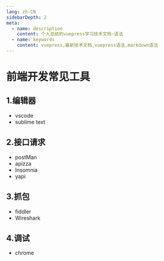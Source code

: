 ```yaml
---
lang: zh-CN
sidebarDepth: 2
meta:
  - name: description
    content: 个人总结的vuepress学习技术文档-语法
  - name: keywords
    content: vuepress,最新技术文档,vuepress语法,markdown语法
---
```


# 前端开发常见工具

## 1.编辑器

- vscode
- sublime text

## 2.接口请求

- postMan
- apizza
- Insomnia
- yapi

## 3.抓包

- fiddler
- Wireshark

## 4.调试

- chrome
